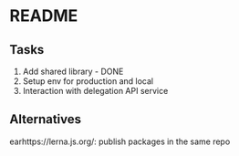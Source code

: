 # README

## Tasks

1. Add shared library - DONE
2. Setup env for production and local
3. Interaction with delegation API service

## Alternatives

earhttps://lerna.js.org/: publish packages in the same repo
